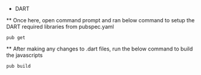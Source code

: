 * DART 

** Once here, open command prompt and ran below command to setup the DART required libraries from pubspec.yaml

    pub get

** After making any changes to .dart files, run the below command to build the javascripts

    pub build


